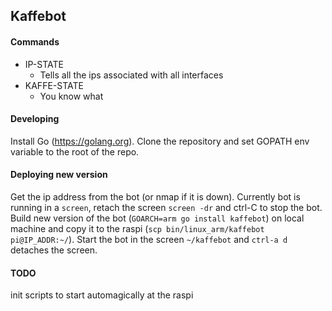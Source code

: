 ## Kaffebot

#### Commands
* IP-STATE
    * Tells all the ips associated with all interfaces
* KAFFE-STATE
    * You know what
    
#### Developing
Install Go (https://golang.org). Clone the repository and set GOPATH env variable to the root of the repo.

    
#### Deploying new version
Get the ip address from the bot (or nmap if it is down).
Currently bot is running in a `screen`, retach the screen `screen -dr` and ctrl-C to stop the bot. 
Build new version of the bot (`GOARCH=arm go install kaffebot`) on local machine
and copy it to the raspi (`scp bin/linux_arm/kaffebot pi@IP_ADDR:~/`).
Start the bot in the screen `~/kaffebot` and `ctrl-a d` detaches the screen.


#### TODO
init scripts to start automagically at the raspi